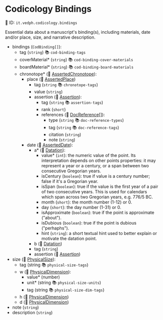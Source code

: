 # Codicology Bindings

🔑 ID: `it.vedph.codicology.bindings`

Essential data about a manuscript's binding(s), including materials, date and/or place, size, and narrative description.

- bindings (`CodBinding[]`):
  - tag (`string`) 📚 `cod-binding-tags`
  - coverMaterial\* (`string`) 📚 `cod-binding-cover-materials`
  - boardMaterial\* (`string`) 📚 `cod-binding-board-materials`
  - chronotope\* (🧱 [AssertedChronotope](https://github.com/vedph/cadmus-bricks/blob/master/docs/asserted-chronotope.md)):
    - place (🧱 [AssertedPlace](https://github.com/vedph/cadmus-bricks/blob/master/docs/asserted-place.md))
      - tag (`string` 📚 `chronotope-tags`)
      - value (`string`)
      - assertion (🧱 [Assertion](https://github.com/vedph/cadmus-bricks/blob/master/docs/assertion.md)):
        - tag (`string` 📚 `assertion-tags`)
        - rank (`short`)
        - references (🧱 [DocReference[]](https://github.com/vedph/cadmus-bricks/blob/master/docs/doc-reference.md)):
          - type (`string` 📚 `doc-reference-types`)
          - tag (`string` 📚 `doc-reference-tags`)
          - citation (`string`)
          - note (`string`)
    - date (🧱 [AssertedDate](https://github.com/vedph/cadmus-bricks/blob/master/docs/asserted-date.md)):
      - a* (🧱 [Datation](https://github.com/vedph/cadmus-bricks/blob/master/docs/datation.md)):
        - value* (`int`): the numeric value of the point. Its interpretation depends on other points properties: it may represent a year or a century, or a span between two consecutive Gregorian years.
        - isCentury (`boolean`): true if value is a century number; false if it's a Gregorian year.
        - isSpan (`boolean`): true if the value is the first year of a pair of two consecutive years. This is used for calendars which span across two Gregorian years, e.g. 776/5 BC.
        - month (`short`): the month number (1-12) or 0.
        - day (`short`): the day number (1-31) or 0.
        - isApproximate (`boolean`): true if the point is approximate ("about").
        - isDubious (`boolean`): true if the point is dubious ("perhaphs").
        - hint (`string`): a short textual hint used to better explain or motivate the datation point.
      - b (🧱 [Datation](https://github.com/vedph/cadmus-bricks/blob/master/docs/datation.md))
      - tag (`string`)
      - assertion (🧱 [Assertion](https://github.com/vedph/cadmus-bricks/blob/master/docs/assertion.md))
- size (🧱 [PhysicalSize](https://github.com/vedph/cadmus-bricks/blob/master/docs/physical-size.md)):
  - tag (string 📚 `physical-size-tags`)
  - w (🧱 [PhysicalDimension](https://github.com/vedph/cadmus-bricks/blob/master/docs/physical-dimension.md)):
    - value\* (number)
    - unit\* (string 📚 `physical-size-units`)
    - tag (string 📚 `physical-size-dim-tags`)
  - h (🧱 [PhysicalDimension](https://github.com/vedph/cadmus-bricks/blob/master/docs/physical-dimension.md))
  - d (🧱 [PhysicalDimension](https://github.com/vedph/cadmus-bricks/blob/master/docs/physical-dimension.md))
- note (`string`)
- description (`string`)
